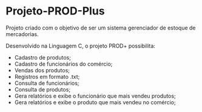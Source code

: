 # Projeto-PROD-Plus
 Projeto criado com o objetivo de ser um sistema gerenciador de estoque de mercadorias.

 Desenvolvido na Linguagem C, o projeto PROD+ possibilita: 
 
 - Cadastro de produtos; 
 - Cadastro de funcionários do comércio;
 - Vendas dos produtos; 
 - Registros em formato .txt;
 - Consulta de funcionários;
 - Consulta de produtos;
 - Gera relatórios e exibe o funcionário que mais vendeu produtos;
 - Gera relatórios e exibe o produto que mais vendeu no comércio;